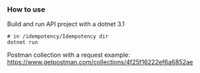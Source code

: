 ### How to use
Build and run API project with a dotnet 3.1
```
# in /idempotency/Idempotency dir
dotnet run
```
Postman collection with a request example:
https://www.getpostman.com/collections/4f25f16222ef6a6852ae